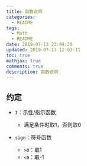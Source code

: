 ```yaml
---
title: 函数说明
categories:
  - README
tags:
  - Math
  - README
date: 2019-07-13 23:44:28
updated: 2019-07-13 12:03:11
toc: true
mathjax: true
comments: true
description: 函数说明
---
```


##	约定

-	`I`：示性/指示函数
	-	满足条件时取1，否则取0

-	`sign`：符号函数
	-	`>0`：取1
	-	`<0`：取-1

